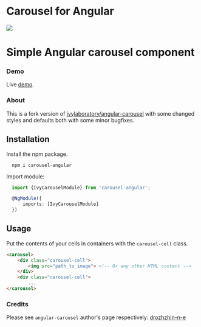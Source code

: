 # Carousel for Angular

<img src="https://badgen.net/bundlephobia/min/carousel-angular" />

# Simple Angular carousel component

### Demo
Live [demo](https://pikus.spb.ru/code/carousel-angular-demo).

### About
This is a fork version of [ivylaboratory/angular-carousel](https://github.com/ivylaboratory/angular-carousel) with some changed styles and
defaults both with some minor bugfixes.

## Installation
Install the npm package.
```
  npm i carousel-angular
```
Import module:
```ts
  import {IvyCarouselModule} from 'carousel-angular';

  @NgModule({
      imports: [IvyCarouselModule]
  })
```

## Usage
Put the contents of your cells in containers with the `carousel-cell` class.

```html
<carousel>
    <div class="carousel-cell">
        <img src="path_to_image"> <!-- Or any other HTML content -->
    </div>
    <div class="carousel-cell">
        ...
</carousel>
```

### Credits
Please see `angular-carousel` author's page respectively: [drozhzhin-n-e](https://github.com/drozhzhin-n-e) 
